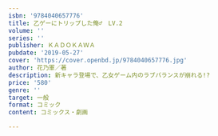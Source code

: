 ```yaml
---
isbn: '9784040657776'
title: 乙ゲーにトリップした俺♂　LV.2
volume: ''
series: ''
publisher: ＫＡＤＯＫＡＷＡ
pubdate: '2019-05-27'
cover: 'https://cover.openbd.jp/9784040657776.jpg'
author: 花乃軍／著
description: 新キャラ登場で、乙女ゲーム内のラブバランスが崩れる!?
price: '580'
genre: ''
target: 一般
format: コミック
content: コミックス・劇画

---
```


